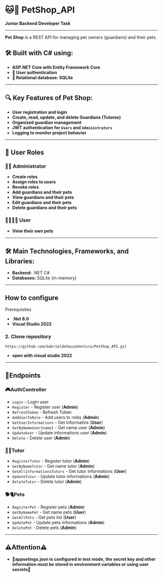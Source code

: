 # 🐱🐶 PetShop_API  
**Junior Backend Developer Task**

---

**Pet Shop** is a REST API for managing pet owners (guardians) and their pets.

## 🛠️ Built with C# using:

- **ASP.NET Core with Entity Framework Core**  
- **🔐 User authentication**  
- **📂 Relational database: SQLite**  

---

## 🔍 Key Features of Pet Shop:

- **User registration and login**  
- **Create, read, update, and delete Guardians (Tutores)**  
- **Organized guardian management**  
- **JWT authentication for `Users` and `Administrators`**  
- **Logging to monitor project behavior**

---

## 👥 User Roles

### 👨‍💻 Administrator

- **Create roles**  
- **Assign roles to users**  
- **Revoke roles**  
- **Add guardians and their pets**  
- **View guardians and their pets**  
- **Edit guardians and their pets**  
- **Delete guardians and their pets**

### 🧍‍♂️🧍‍♀️ User

- **View their own pets**

---

## 🛠️ Main Technologies, Frameworks, and Libraries:

- **Backend:** .NET C#  
- **Databases:** SQLite (in-memory)

---

## How to configure

Prerequisites
- **.Net 8.0**
- **Visual Studio 2022**

### 2. Clone repository
````
https://github.com/GabrieldeSouzaVentura/PetShop_API.git
````
- **open with visual studio 2022**

---

## 🔧Endpoints

### 🎮AuthController 
- `Login` - Login user
- `Register` - Register user (**Admin**)
- `RefreshToken` - Refresh Token
- `AddUserToRole` - Add users to roles (**Admin**)
- `GetUserInformations` - Get Informatins (**User**)
- `GetByNameUser{name}` - Get name user (**Admin**)
- `UpdateUser` - Update informations user (**Admin**)
- `Delete` - Delete user (**Admin**)

### 👩👨Tutor
- `RegisterTutor` - Register tutor (**Admin**)
- `GetByNameTutor` - Get name tutor (**Admin**)
- `GetAllInformationsTutors` - Get tutor informations (**User**)
- `UpdateTutor` - Update tutor informations (**Admin**)
- `DeleteTutor` - Delete tutor (**Admin**)


### 🐕🐈Pets
- `RegisterPet` - Register pets (**Admin**)
- `GetByNamePet` - Get name pets (**User**)
- `GetAllPets` - Get pets list (**User**)
- `UpdatePet` - Update pets informations (**Admin**)
- `DeletePet` - Delete pets (**Admin**)

---

## ⚠️Attention⚠️

- **🔧appsetings.json is configured in test mode, the secret key and other information must be stored in environment variables or using user secrets🔧**